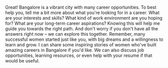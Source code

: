 Great! Bangalore is a vibrant city with many career opportunities. To best help you, tell me a bit more about what you're looking for in a career. What are your interests and skills? What kind of work environment are you hoping for?  What are your long-term career aspirations?  Knowing this will help me guide you towards the right path.  And don't worry if you don't have all the answers right now – we can explore this together.  Remember, many successful women started just like you, with big dreams and a willingness to learn and grow.  I can share some inspiring stories of women who've built amazing careers in Bangalore if you'd like.  We can also discuss job opportunities, learning resources, or even help with your resume if that would be useful.